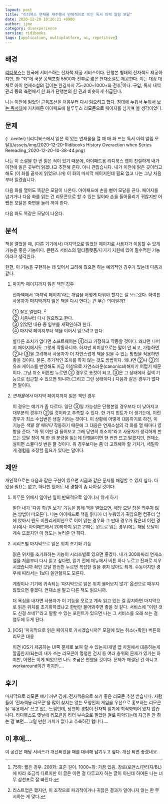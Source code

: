 ```yaml
---
layout: post
title: "리디북스 연재물 재주행시 반복적으로 뜨는 독서 이력 알림 모달" 
date: 2020-12-20 10:26:21 +0900
author: jjme
category: disexperience
service: ridibooks
tags: [application, multiplatform, ui, repetitive]
---
```


## 배경

[리디북스]는 한국에 서비스하는 전자책 제공 서비스이다. 단행본 형태의 전자책도 제공하지만, 한 "화"에 국문 공백포함 5500자 전후로 짧은 연재소설도 제공한다. 이는 대강 대체로 아이 연재소설의 길이는 완결까지 75~200~1000+화 전후[^1]이다. 구입, 독서 내역 관리 등의 측면에서 한 화가 단행본의 한 권과 비슷하게 취급된다.

[^1]: 75화: 짧은 경우. 200화: 표준 길이. 1000+화: 가끔 있음. 장르(로맨스/판타지/BL)에 따라 조금씩 다르지만 이 글은 이런 걸 다루고자 하는 글이 아닌데 하여튼 나는 너무 삼천포로 잘 빠진다.

나는 이전에 읽었던 [근육조선]을 처음부터 다시 읽으려고 했다. 침대에 누워서 [누워서 보는 독서대]에 거치해둔 아이패드에 블루투스 리모콘으로 페이지를 넘기며 볼 생각이었다.

## 문제

{: .center}
![리디북스에서 읽은 적 있는 연재물을 열 때 매 화 뜨는 독서 이력 알림 모달](/assets/img/2020-12-20-Ridibooks History Overaction when Series Rereading_2020-12-20-10-38-44.png)

나는 이 소설을 한 번 읽은 적이 있기 때문에, 아이패드용 리디북스 앱이 친절하게 내가 이전에 읽은 곳부터 읽겠냐고 추천해 준다. 아니 괜찮습니다. 내가 이전에 읽은 곳이라고 해도 (이 화를 끝까지 읽었으니까) 이 화의 마지막 페이지인데 필요 없고 나는 그냥 처음부터 읽겠습니다.

다음 화를 열어도 똑같은 모달이 나온다. 아이패드에 손을 뻗어 모달을 끈다. 페이지를 넘기거나 다음 화를 읽는 건 리모콘으로 할 수 있는 일이라 손을 들어올리기 귀찮지만 어쨌든 모달은 화면을 눌러 꺼야 한다.

다음 화도 똑같은 모달이 나온다.

## 분석

책을 열었을 때, (다른 기기에서) 마지막으로 읽었던 페이지로 사용자가 이동할 수 있게 기능은 좋은 기능이다. 콘텐츠 서비스의 멀티플랫폼/다기기 지원에 있어 필수적인 기능이라고 생각한다.

한편, 이 기능을 구현하는 데 있어서 고려해 줬으면 하는 예외적인 경우가 있는데 다음과 같다.

1. 마지막 페이지까지 읽은 책인 경우

    전자책에서 '마지막 페이지'라는 개념을 어떻게 다뤄야 할지는 잘 모르겠다. 하여튼 사용자가 마지막까지 읽은 책을 다시 연다는 건 무슨 의미일까?

    ① 잘못 열었다. [^2]  
    ② 처음부터 다시 읽으려고 한다.  
    ③ 읽었던 내용 중 일부를 재확인하려 한다.  
    ④ 마지막 페이지부터 책을 이어서 읽으려고 한다.

    별다른 조치가 없다면 소프트웨어는 ④라고 가정하고 작동할 것이다. 왜냐면 나머지 페이지에서도 그렇게 작동하니까. 하지만 의미상으로는 말이 안 되고, 가능하면 ②나 ③을 고려해서 사용자가 더 자연스럽게 책을 읽을 수 있는 방법을 적용하면 좋을 것이다. 물론, 추가적인 조치를 하지 않는 것도 방법이다. 왜냐면 ②나 ③의 유즈 케이스를 반영해도 지금 이상으로 자연스러운(canonical)해지기 어렵기 때문이다. 그냥 취소 버튼만 누르면 ② 경우로 숏컷이 되고, ③은 그 상태에서 검색 기능으로 접근할 수 있으면 되니까.(그리고 그런 상태이다.) 다음과 같은 경우가 없다면 말이다.

    [^2]: 리스트업은 했지만, 이 조작으로 파괴적이거나 귀찮은 결과가 일어나지 않는 한 무시하는 게 맞다.

2. *연재물에서* 마지막 페이지까지 읽은 책인 경우

    이 경우는 얘기가 좀 다르다. 일단 ③일 가능성은 단행본일 경우보다 더 낮아지고 대부분의 경우가 ②일 것이라고 추측할 수 있다. 한 가지 힌트가 더 생기는데, 이런 경우가 최소 수십번은 생길 거라는 것이다. 이 상황에 어떻게 대응하기로 하건, 이 기능은 *책을 열 때마다* 작동하기 때문에 그 대응은 연재소설의 각 화를 열 때마다 영향을 준다. "아 뭐 이딴 걸 물어보고 그래 당연히 취소지"라고 사용자가 생각하게 만드는 모달 창이 책 한 권 분량을 읽는데 단행본이면 한 번만 뜨고 말겠지만, 연재소설이면 스물다섯 번은 뜰 것이다. 위 경우보다는 좀 더 고려해야 할 가치가, 세밀하게 경험을 조정할 필요가 있다는 말이다.

## 제안

개인적으로는 다음과 같은 구현이 있으면 지금과 같은 문제를 해결할 수 있지 싶다. 다 있을 필요는 없고, 하나만 있어도 내 경험이 좀 나아질 것이다.

1. 아무튼 위에서 일어난 일이 반복적으로 일어나지 않게 하기

    일단 내가 '다음 화/권 보기' 기능을 통해 책을 열었으면, 해당 모달 창을 띄우지 않는 방법이 떠오른다. 나는 아이패드로 책을 읽다가 더 누워있기 귀찮으면 컴퓨터 앞에 앉아서 윈도 어플리케이션으로 이어 읽는 경우와 그 반대 경우가 많은데 이런 경우(예시: 아이패드에서 20화까지 읽고 21화는 윈도로 읽는 경우)에는 해당 모달이 계속 뜨겠지만 이 정도는 눌러줄 만 하다.

2. 시리즈별 마지막으로 읽은 위치 초기화 기능

    읽은 위치를 초기화하는 기능이 시리즈별로 있으면 좋겠다. 내가 300화짜리 연재소설을 처음부터 다시 읽고 싶다면, 읽기 전에 메뉴에서 버튼 하나 누르고 진짜로 지우시겠습니까 확인 모달 한번만 누르면 복잡한 일을 겪지 않아도 되게. 수동이지만 경우에 따라서는 1보다 쓸만할지도 모른다.

    계정이나 기기에 귀속되는 '마지막으로 읽은 위치 물어보지 않기' 옵션으로 때우지 않았으면 좋겠다. 연재소설 말고 다른 책도 읽으니까.

    더 욕심을 내자면 사용자가 이 기능을 모르고 계속 읽고 있는 걸 감지하면 마지막으로 읽은 위치를 초기화하겠냐고 한번만 물어봐주면 좋을 것 같다. 서비스에 "이런 것도 신경 쓰네?"라고 말할 수 있는 포인트가 있으면 나는 그 서비스를 오래 쓰는 걸 염두에 두게 된다.

3. \[iOS\] '마지막으로 읽은 페이지로 가시겠습니까?' 모달에 있는 취소(+확인) 버튼의 리모콘 대응

    이건 iOS가 제공하는 UI쪽 문제로 보여 할 수 있는지/개별 앱 차원에서 대응하는게 깔끔한지/되는데 내가 쓰는 리모콘이 멍청한 건지 등 여러 층위의 문제가 있기는 하지만, 어쨌든 이게 되었으면 나도 조금은 편했을 것이다. 문제가 해결된 건 아니고 workaround이긴 하지만….

## 후기

마지막으로 리모콘 얘기 꺼낸 김에. 전자책용으로 쓰기 좋은 리모콘 추천 받습니다. 사람들이 '전자책용 리모콘'을 많이 찾지는 않는 모양인지 게임을 우선으로 홍보하는 리모콘을 '유용해서' 쓰고 있는 느낌인데, 당연히 경험이 전자책 읽기에 최적화되어 있지 않습니다. 리디북스도 옛날에 리모콘을 리더 부속으로 팔았던 걸로 파악되는데 지금은 안 하는 걸 보면… 그럴 만한 가치가 없다고 추측하긴 합니다….

## 이 후에…

이 공간은 해당 서비스가 개선되었을 때를 대비해 남겨두고 싶다. 개선 되면 좋겠네요.

[리디북스]: https://ridibooks.com/
[근육조선]: https://ridibooks.com/books/2057081365
[누워서 보는 독서대]: http://www.yes24.com/Product/Goods/76171954
